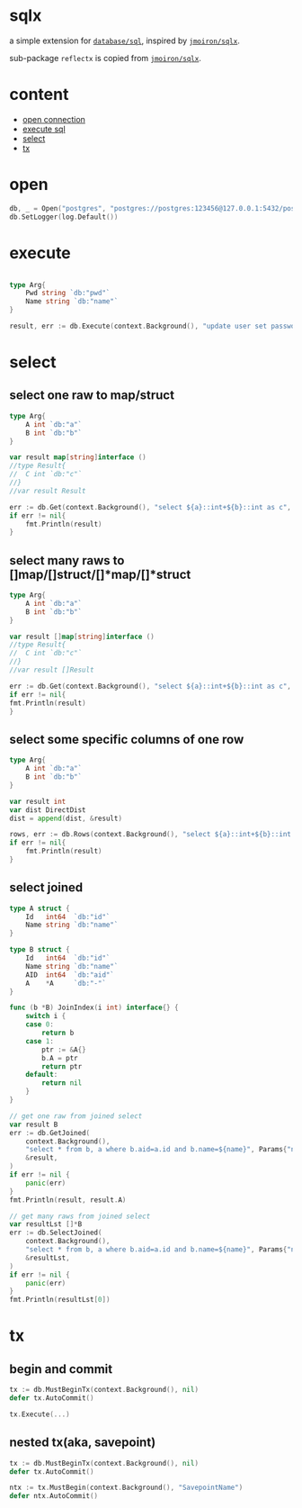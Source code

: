# sqlx

a simple extension for [`database/sql`](https://golang.org/pkg/database/sql/), inspired by [`jmoiron/sqlx`](https://github.com/jmoiron/sqlx).

sub-package `reflectx` is copied from [`jmoiron/sqlx`](https://github.com/jmoiron/sqlx).

# content

- [open connection](#open)
- [execute sql](#execute)
- [select](#select)
- [tx](#tx)

# open

```go
db, _ = Open("postgres", "postgres://postgres:123456@127.0.0.1:5432/postgres")
db.SetLogger(log.Default())
```

# execute

```go

type Arg{
    Pwd string `db:"pwd"`
    Name string `db:"name"`
}

result, err := db.Execute(context.Background(), "update user set password=${pwd} where name=${name}", Arg{Pwd:"123456", Name:"ztk"})
```

# select

## select one raw to map/struct

```go
type Arg{
    A int `db:"a"`
    B int `db:"b"`
}

var result map[string]interface ()
//type Result{
//  C int `db:"c"`
//}
//var result Result

err := db.Get(context.Background(), "select ${a}::int+${b}::int as c", Arg{A: 45, B:79}, &result)
if err != nil{
    fmt.Println(result)
}
```

## select many raws to []map/[]struct/[]*map/[]*struct

```go
type Arg{
    A int `db:"a"`
    B int `db:"b"`
}

var result []map[string]interface ()
//type Result{
//	C int `db:"c"`
//}
//var result []Result

err := db.Get(context.Background(), "select ${a}::int+${b}::int as c", Arg{A: 45, B:79}, &result)
if err != nil{
fmt.Println(result)
}
```

## select some specific columns of one row

```go
type Arg{
    A int `db:"a"`
    B int `db:"b"`
}

var result int
var dist DirectDist
dist = append(dist, &result)

rows, err := db.Rows(context.Background(), "select ${a}::int+${b}::int as c", Arg{A: 45, B:79}, &dist)
if err != nil{
    fmt.Println(result)
}
```

## select joined

```go
type A struct {
	Id   int64  `db:"id"`
	Name string `db:"name"`
}

type B struct {
	Id   int64  `db:"id"`
	Name string `db:"name"`
	AID  int64  `db:"aid"`
	A    *A     `db:"-"`
}

func (b *B) JoinIndex(i int) interface{} {
	switch i {
	case 0:
		return b
	case 1:
		ptr := &A{}
		b.A = ptr
		return ptr
	default:
		return nil
	}
}

// get one raw from joined select
var result B
err := db.GetJoined(
    context.Background(),
    "select * from b, a where b.aid=a.id and b.name=${name}", Params{"name": "b1"},
    &result,
)
if err != nil {
    panic(err)
}
fmt.Println(result, result.A)

// get many raws from joined select
var resultLst []*B
err := db.SelectJoined(
    context.Background(),
    "select * from b, a where b.aid=a.id and b.name=${name}", Params{"name": "b1"},
    &resultLst,
)
if err != nil {
    panic(err)
}
fmt.Println(resultLst[0])
```


# tx

## begin and commit

```go
tx := db.MustBeginTx(context.Background(), nil)
defer tx.AutoCommit()

tx.Execute(...)
```

## nested tx(aka, savepoint)

```go
tx := db.MustBeginTx(context.Background(), nil)
defer tx.AutoCommit()

ntx := tx.MustBegin(context.Background(), "SavepointName")
defer ntx.AutoCommit()
```

